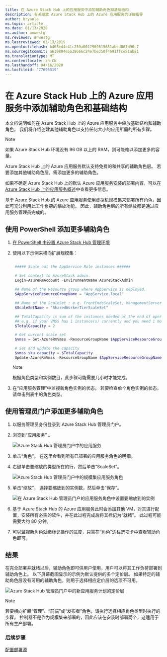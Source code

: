 ```yaml
---
title: 在 Azure Stack Hub 上的应用服务中添加辅助角色和基础结构
description: 有关缩放 Azure Stack Hub 上的 Azure 应用服务的详细指导
author: bryanla
ms.topic: article
ms.date: 01/13/2020
ms.author: anwestg
ms.reviewer: anwestg
ms.lastreviewed: 01/13/2019
ms.openlocfilehash: b468ed4c41c259a0017969615681abcd007d96c7
ms.sourcegitcommit: a630894e5a38666c24e7be350f4691ffce81ab81
ms.translationtype: MT
ms.contentlocale: zh-CN
ms.lasthandoff: 04/16/2020
ms.locfileid: "77695319"
---
```

# <a name="add-workers-and-infrastructure-in-azure-app-service-on-azure-stack-hub"></a>在 Azure Stack Hub 上的 Azure 应用服务中添加辅助角色和基础结构

本文档说明如何在 Azure Stack Hub 上的 Azure 应用服务中缩放基础结构和辅助角色。 我们将介绍创建其他辅助角色以支持任何大小的应用所需的所有步骤。

> [!NOTE]
> 如果 Azure Stack Hub 环境没有 96 GB 以上的 RAM，则可能难以添加更多的容量。

Azure Stack Hub 上的 Azure 应用服务默认支持免费的和共享的辅助角色层。 若要添加其他辅助角色层，需添加更多的辅助角色。

如果不确定 Azure Stack Hub 上的默认 Azure 应用服务安装的部署内容，可以在 [Azure Stack Hub 上的应用服务概述](azure-stack-app-service-overview.md)中查看更多信息。

基于 Azure Stack Hub 的 Azure 应用服务使用虚拟机规模集来部署所有角色，因此可充分利用此工作负荷的缩放功能。 因此，辅助角色层的所有缩放都是通过应用服务管理员完成的。

## <a name="add-additional-workers-with-powershell"></a>使用 PowerShell 添加更多辅助角色

1. [在 PowerShell 中设置 Azure Stack Hub 管理环境](azure-stack-powershell-configure-admin.md)

2. 使用以下示例来横向扩展规模集：
   ```powershell
   
    ##### Scale out the AppService Role instances ######
   
    # Set context to AzureStack admin.
    Login-AzureRmAccount -EnvironmentName AzureStackAdmin
                                                 
    ## Name of the Resource group where AppService is deployed.
    $AppServiceResourceGroupName = "AppService.local"

    ## Name of the ScaleSet : e.g. FrontEndsScaleSet, ManagementServersScaleSet, PublishersScaleSet , LargeWorkerTierScaleSet,      MediumWorkerTierScaleSet, SmallWorkerTierScaleSet, SharedWorkerTierScaleSet
    $ScaleSetName = "SharedWorkerTierScaleSet"

    ## TotalCapacity is sum of the instances needed at the end of operation. 
    ## e.g. if your VMSS has 1 instance(s) currently and you need 1 more the TotalCapacity should be set to 2
    $TotalCapacity = 2  

    # Get current scale set
    $vmss = Get-AzureRmVmss -ResourceGroupName $AppServiceResourceGroupName -VMScaleSetName $ScaleSetName

    # Set and update the capacity
    $vmss.sku.capacity = $TotalCapacity
    Update-AzureRmVmss -ResourceGroupName $AppServiceResourceGroupName -Name $ScaleSetName -VirtualMachineScaleSet $vmss 
   ```    

   > [!NOTE]
   > 根据角色类型和实例数目，此步骤可能需要几小时才能完成。
   >
   >

3. 在“应用服务管理”中监视新角色实例的状态。 若要检查单个角色实例的状态，请单击列表中的角色类型。

## <a name="add-additional-workers-using-the-administrator-portal"></a>使用管理员门户添加更多辅助角色

1. 以服务管理员身份登录到 Azure Stack Hub 管理员门户。

2. 浏览到“应用服务”  。

    ![Azure Stack Hub 管理员门户中的应用服务](media/azure-stack-app-service-add-worker-roles/image01.png)

3. 单击“角色”。  在这里会看到所有已部署的应用服务角色的明细。

4. 右键单击要缩放的类型所在的行，然后单击“ScaleSet”。 

    ![Azure Stack Hub 管理员门户中的规模集应用服务角色](media/azure-stack-app-service-add-worker-roles/image02.png)

5. 单击“缩放”，  选择要缩放到的实例数，然后单击“保存”。 

    ![在 Azure Stack Hub 管理员门户的应用服务角色中设置要缩放到的实例](media/azure-stack-app-service-add-worker-roles/image03.png)

6. 基于 Azure Stack Hub 的 Azure 应用服务此时会添加其他 VM，对其进行配置，安装所有必需的软件，并在此过程完成后将其标记为“就绪”。 此过程可能需要大约 80 分钟。

7. 可以监视新角色就绪标记操作的进度，只需在“角色”边栏选项卡中查看辅助角色即可。 

## <a name="result"></a>结果

在完全部署并就绪以后，辅助角色即可供用户使用，用户可以将其工作负荷部署到辅助角色上。 以下屏幕截图显示的示例为默认提供的多个定价层。 如果特定的辅助角色层没有可用的辅助角色，则用于选择相应定价层的选项不可用。

![Azure Stack Hub 管理员门户中的新应用服务计划的定价层](media/azure-stack-app-service-add-worker-roles/image04.png)

>[!NOTE]
> 若要横向扩展“管理”、“前端”或“发布者”角色，请执行选择相应角色类型时执行的步骤。 控制器不是作为规模集来部署的，因此应该在安装时部署两个，这适用于所有生产部署。

### <a name="next-steps"></a>后续步骤

[配置部署源](azure-stack-app-service-configure-deployment-sources.md)
